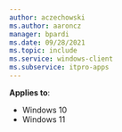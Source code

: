 ```yaml
---
author: aczechowski
ms.author: aaroncz
manager: bpardi
ms.date: 09/28/2021
ms.topic: include
ms.service: windows-client
ms.subservice: itpro-apps
---
```


**Applies to**:

- Windows 10
- Windows 11
